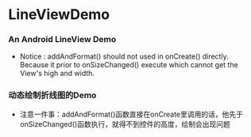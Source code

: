 # LineViewDemo
### An Android LineView Demo
- Notice : addAndFormat() should not used in onCreate() directly. Because it prior to onSizeChanged() execute which cannot get the View's high and width.

### 动态绘制折线图的Demo

- 注意一件事：addAndFormat()函数直接在onCreate里调用的话，他先于onSizeChanged()函数执行，就得不到控件的高度，绘制会出现问题
